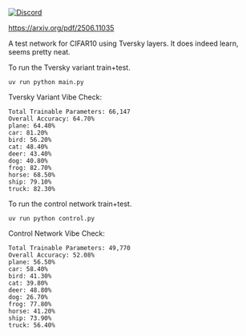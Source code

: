 [![Discord](https://img.shields.io/discord/232596713892872193?logo=discord)](https://discord.gg/2JhHVh7CGu)

https://arxiv.org/pdf/2506.11035

A test network for CIFAR10 using Tversky layers. It does indeed learn, seems pretty neat.

To run the Tversky variant train+test.
```
uv run python main.py
```

Tversky Variant Vibe Check:
```
Total Trainable Parameters: 66,147
Overall Accuracy: 64.70%
plane: 64.40%
car: 81.20%
bird: 56.20%
cat: 48.40%
deer: 43.40%
dog: 40.80%
frog: 82.70%
horse: 68.50%
ship: 79.10%
truck: 82.30%
```

To run the control network train+test.
```
uv run python control.py
```

Control Network Vibe Check:
```
Total Trainable Parameters: 49,770
Overall Accuracy: 52.08%
plane: 56.50%
car: 58.40%
bird: 41.30%
cat: 39.80%
deer: 48.80%
dog: 26.70%
frog: 77.80%
horse: 41.20%
ship: 73.90%
truck: 56.40%
```
